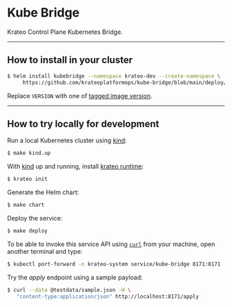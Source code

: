 # Kube Bridge

Krateo Control Plane Kubernetes Bridge.

---
## How to install in your cluster

```sh
$ helm install kubebridge --namespace krateo-dev --create-namespace \
     https://github.com/krateoplatformops/kube-bridge/blob/main/deploy/kube-bridge-VERSION.tgz?raw=true 
```

Replace `VERSION` with one of [tagged image version](./pkgs/container/kube-bridge).

---

## How to try locally for development

Run a local Kubernetes cluster using [kind](https://github.com/kubernetes-sigs/kind):

```sh
$ make kind.up
```

With [kind](https://github.com/kubernetes-sigs/kind) up and running, install [krateo runtime](https://github.com/krateoplatformops/krateo):

```sh
$ krateo init
```

Generate the Helm chart:

```sh
$ make chart
```

Deploy the service:

```sh
$ make deploy
```

To be able to invoke this service API using [`curl`](https://github.com/curl/curl) from your machine, open another terminal and type:

```sh
$ kubectl port-forward -n krateo-system service/kube-bridge 8171:8171
```

Try the _apply_ endpoint using a sample payload:

```sh
$ curl --data @testdata/sample.json -H \
   "content-type:application/json" http://localhost:8171/apply
```



